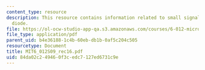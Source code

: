 ```yaml
---
content_type: resource
description: This resource contains information related to small signal model of p-n
  diode.
file: https://ol-ocw-studio-app-qa.s3.amazonaws.com/courses/6-012-microelectronic-devices-and-circuits-spring-2009/84da02c249460f3cedc7127ed6731c9e_MIT6_012S09_rec16.pdf
file_type: application/pdf
parent_uid: b4e36188-1c4b-60eb-db1b-0af5c204c505
resourcetype: Document
title: MIT6_012S09_rec16.pdf
uid: 84da02c2-4946-0f3c-edc7-127ed6731c9e
---
```

